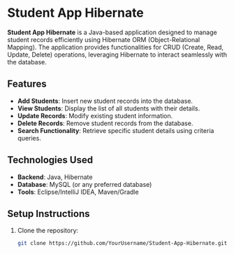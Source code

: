 # **Student App Hibernate**

**Student App Hibernate** is a Java-based application designed to manage student records efficiently using Hibernate ORM (Object-Relational Mapping). The application provides functionalities for CRUD (Create, Read, Update, Delete) operations, leveraging Hibernate to interact seamlessly with the database.

## **Features**
- **Add Students**: Insert new student records into the database.
- **View Students**: Display the list of all students with their details.
- **Update Records**: Modify existing student information.
- **Delete Records**: Remove student records from the database.
- **Search Functionality**: Retrieve specific student details using criteria queries.

## **Technologies Used**
- **Backend**: Java, Hibernate
- **Database**: MySQL (or any preferred database)
- **Tools**: Eclipse/IntelliJ IDEA, Maven/Gradle

## **Setup Instructions**
1. Clone the repository:
   ```bash
   git clone https://github.com/YourUsername/Student-App-Hibernate.git
